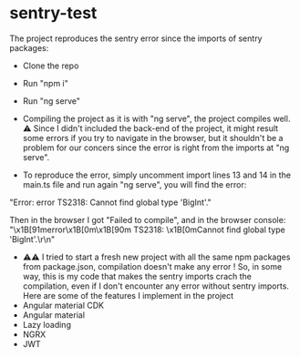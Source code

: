 # sentry-test

The project reproduces the sentry error since the imports of sentry packages:
- Clone the repo
- Run "npm i"
- Run "ng serve"

- Compiling the project as it is with "ng serve", the project compiles well. ⚠️ Since I didn't included the back-end of the project, it might result some errors if you try to navigate in the browser, but it shouldn't be a problem for our concers since the error is right from the imports at "ng serve".

- To reproduce the error, simply uncomment import lines 13 and 14 in the main.ts file and run again "ng serve", you will find the error:
  
"Error: error TS2318: Cannot find global type 'BigInt'."

Then in the browser I got "Failed to compile", and in the browser console:
"\x1B[91merror\x1B[0m\x1B[90m TS2318: \x1B[0mCannot find global type 'BigInt'.\r\n"

- ⚠️⚠️ I tried to start a fresh new project with all the same npm packages from package.json, compilation doesn't make any error ! So, in some way, this is my code that makes the sentry imports crach the compilation, even if I don't encounter any error without sentry imports. Here are some of the features I implement in the project
- Angular material CDK
- Angular material
- Lazy loading
- NGRX
- JWT
